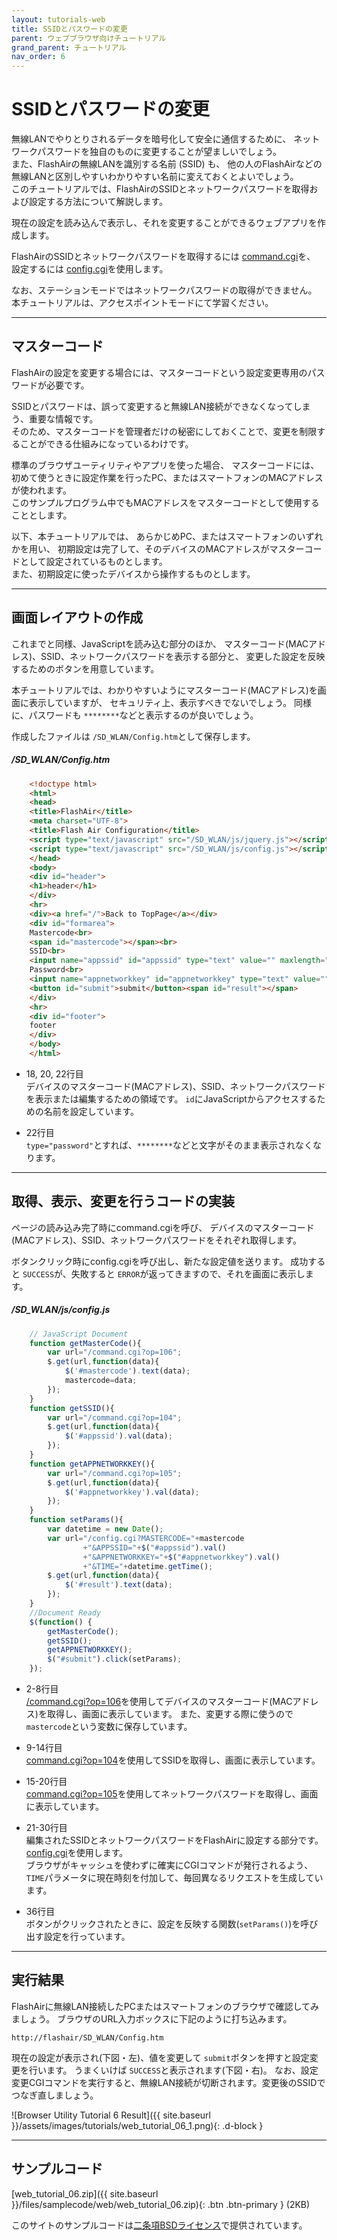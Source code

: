 ```yaml
---
layout: tutorials-web
title: SSIDとパスワードの変更
parent: ウェブブラウザ向けチュートリアル
grand_parent: チュートリアル
nav_order: 6
---
```


# SSIDとパスワードの変更

無線LANでやりとりされるデータを暗号化して安全に通信するために、 ネットワークパスワードを独自のものに変更することが望ましいでしょう。<br>
また、FlashAirの無線LANを識別する名前
(SSID) も、 他の人のFlashAirなどの無線LANと区別しやすいわかりやすい名前に変えておくとよいでしょう。<br>
このチュートリアルでは、FlashAirのSSIDとネットワークパスワードを取得および設定する方法について解説します。

現在の設定を読み込んで表示し、それを変更することができるウェブアプリを作成します。

FlashAirのSSIDとネットワークパスワードを取得するには
[command.cgi](../../api/command.cgi)を、 設定するには
[config.cgi](../../api/config.cgi)を使用します。

なお、ステーションモードではネットワークパスワードの取得ができません。 本チュートリアルは、アクセスポイントモードにて学習ください。

---
## マスターコード

FlashAirの設定を変更する場合には、マスターコードという設定変更専用のパスワードが必要です。

SSIDとパスワードは、誤って変更すると無線LAN接続ができなくなってしまう、重要な情報です。<br>
そのため、マスターコードを管理者だけの秘密にしておくことで、変更を制限することができる仕組みになっているわけです。

標準のブラウザユーティリティやアプリを使った場合、 マスターコードには、初めて使うときに設定作業を行ったPC、またはスマートフォンのMACアドレスが使われます。<br>
このサンプルプログラム中でもMACアドレスをマスターコードとして使用することとします。

以下、本チュートリアルでは、 あらかじめPC、またはスマートフォンのいずれかを用い、 初期設定は完了して、そのデバイスのMACアドレスがマスターコードとして設定されているものとします。<br>
また、初期設定に使ったデバイスから操作するものとします。

---
## 画面レイアウトの作成

これまでと同様、JavaScriptを読み込む部分のほか、 マスターコード(MACアドレス)、SSID、ネットワークパスワードを表示する部分と、
変更した設定を反映するためのボタンを用意しています。

本チュートリアルでは、わかりやすいようにマスターコード(MACアドレス)を画面に表示していますが、 セキュリティ上、表示すべきでないでしょう。 同様に、パスワードも
`********`などと表示するのが良いでしょう。

作成したファイルは
`/SD_WLAN/Config.htm`として保存します。

##### _/SD_WLAN/Config.htm_
```html
    <!doctype html>
    <html>
    <head>
    <title>FlashAir</title>
    <meta charset="UTF-8">
    <title>Flash Air Configuration</title>
    <script type="text/javascript" src="/SD_WLAN/js/jquery.js"></script>
    <script type="text/javascript" src="/SD_WLAN/js/config.js"></script>
    </head>
    <body>
    <div id="header">
    <h1>header</h1>
    </div>
    <hr>
    <div><a href="/">Back to TopPage</a></div>
    <div id="formarea"> 
    Mastercode<br>
    <span id="mastercode"></span><br>
    SSID<br>
    <input name="appssid" id="appssid" type="text" value="" maxlength="32" /><br>
    Password<br>
    <input name="appnetworkkey" id="appnetworkkey" type="text" value="" maxlength="63"/><br>
    <button id="submit">submit</button><span id="result"></span>
    </div>
    <hr>
    <div id="footer">
    footer
    </div>
    </body>
    </html>
```
* 18, 20, 22行目<br>
     デバイスのマスターコード(MACアドレス)、SSID、ネットワークパスワードを表示または編集するための領域です。
                                    `id`にJavaScriptからアクセスするための名前を設定しています。

* 22行目<br>
    `type="password"`とすれば、`********`などと文字がそのまま表示されなくなります。

---
## 取得、表示、変更を行うコードの実装

ページの読み込み完了時にcommand.cgiを呼び、 デバイスのマスターコード(MACアドレス)、SSID、ネットワークパスワードをそれぞれ取得します。

ボタンクリック時にconfig.cgiを呼び出し、新たな設定値を送ります。 成功すると
`SUCCESS`が、失敗すると
`ERROR`が返ってきますので、それを画面に表示します。

##### _/SD_WLAN/js/config.js_
```js
    // JavaScript Document
    function getMasterCode(){
        var url="/command.cgi?op=106";
        $.get(url,function(data){
            $('#mastercode').text(data);
            mastercode=data;
        });
    }
    function getSSID(){
        var url="/command.cgi?op=104";
        $.get(url,function(data){
            $('#appssid').val(data);
        });
    }
    function getAPPNETWORKKEY(){
        var url="/command.cgi?op=105";
        $.get(url,function(data){
            $('#appnetworkkey').val(data);
        });
    }
    function setParams(){
        var datetime = new Date();
        var url="/config.cgi?MASTERCODE="+mastercode
                +"&APPSSID="+$("#appssid").val()
                +"&APPNETWORKKEY="+$("#appnetworkkey").val()
                +"&TIME="+datetime.getTime();
        $.get(url,function(data){
            $('#result').text(data);    
        });
    }
    //Document Ready
    $(function() {
        getMasterCode();
        getSSID();
        getAPPNETWORKKEY();
        $("#submit").click(setParams);
    });
```
* 2-8行目<br>
    [/command.cgi?op=106](../../api/commandcgi/#106)を使用してデバイスのマスターコード(MACアドレス)を取得し、画面に表示しています。 また、変更する際に使うので`mastercode`という変数に保存しています。

* 9-14行目<br>
    [command.cgi?op=104](../../api/commandcgi/#104)を使用してSSIDを取得し、画面に表示しています。

* 15-20行目<br>
    [command.cgi?op=105](../../api/commandcgi/#105)を使用してネットワークパスワードを取得し、画面に表示しています。

* 21-30行目<br>
     編集されたSSIDとネットワークパスワードをFlashAirに設定する部分です。<br>
      [config.cgi](../../api/configcgi/)を使用します。<br>
      ブラウザがキャッシュを使わずに確実にCGIコマンドが発行されるよう、`TIME`パラメータに現在時刻を付加して、毎回異なるリクエストを生成しています。

* 36行目<br>
     ボタンがクリックされたときに、設定を反映する関数(`setParams()`)を呼び出す設定を行っています。

---
## 実行結果

FlashAirに無線LAN接続したPCまたはスマートフォンのブラウザで確認してみましょう。 ブラウザのURL入力ボックスに下記のように打ち込みます。

    http://flashair/SD_WLAN/Config.htm

現在の設定が表示され(下図・左)、値を変更して
`submit`ボタンを押すと設定変更を行います。 うまくいけば
`SUCCESS`と表示されます(下図・右)。 なお、設定変更CGIコマンドを実行すると、無線LAN接続が切断されます。変更後のSSIDでつなぎ直しましょう。

![Browser Utility Tutorial 6 Result]({{ site.baseurl }}/assets/images/tutorials/web_tutorial_06_1.png){: .d-block }

---
## サンプルコード

[web_tutorial_06.zip]({{ site.baseurl }}/files/samplecode/web/web_tutorial_06.zip){: .btn .btn-primary } (2KB)

このサイトのサンプルコードは[二条項BSDライセンス](../../license)で提供されています。


